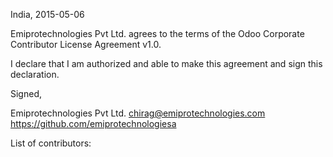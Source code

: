 India, 2015-05-06

Emiprotechnologies Pvt Ltd. agrees to the terms of the Odoo Corporate Contributor License
Agreement v1.0.

I declare that I am authorized and able to make this agreement and sign this
declaration.

Signed,

Emiprotechnologies Pvt Ltd. chirag@emiprotechnologies.com https://github.com/emiprotechnologiesa

List of contributors:
